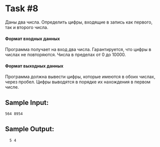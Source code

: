 # Task #8

Даны два числа. Определить цифры, входящие в запись как первого, так и второго числа.

#### Формат входных данных
Программа получает на вход два числа. Гарантируется, что цифры в числах не повторяются. Числа в пределах от 0 до 10000.

#### Формат выходных данных
Программа должна вывести цифры, которые имеются в обоих числах, через пробел. Цифры выводятся в порядке их нахождения в первом числе.

## Sample Input:
```bash
564 8954
```

## Sample Output:

```bash
  5 4
```